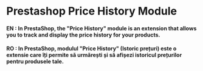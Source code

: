 # Prestashop Price History Module
#### EN : In PrestaShop, the "Price History" module is an extension that allows you to track and display the price history for your products. 
#### RO : In PrestaShop, modulul "Price History" (Istoric prețuri) este o extensie care îți permite să urmărești și să afișezi istoricul prețurilor pentru produsele tale.
